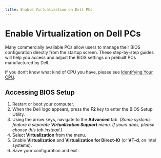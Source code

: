 ```yaml
---
title: Enable Virtualization on Dell PCs
---
```


# Enable Virtualization on Dell PCs

Many commercially available PCs allow users to manage their BIOS configuration directly from the startup screen. These step-by-step guides will help you access and adjust the BIOS settings on prebuilt PCs manufactured by Dell.

If you don’t know what kind of CPU you have, please see [Identifying Your CPU](https://support.salad.com/article/274-identifying-your-cpu).

## Accessing BIOS Setup

1. Restart or boot your computer.
2. When the Dell logo appears, press the **F2** key to enter the BIOS Setup Utility.
3. Using the arrow keys, navigate to the **Advanced** tab. *(Some systems feature a separate **Virtualization Support** menu. If yours does, please choose this tab instead.)*
4. Select **Virtualization** from the menu.
5. Enable **Virtualization** and **Virtualization for Direct-IO** (or **VT-d**, on Intel systems).
6. Save your configuration and exit.
